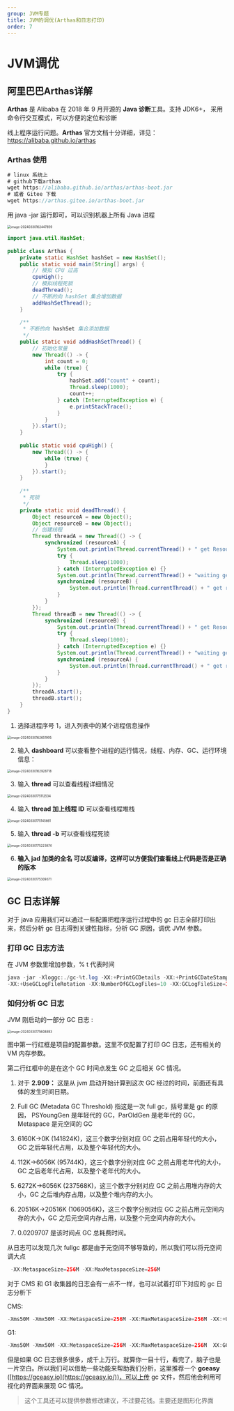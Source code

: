 ```yaml
---
group: JVM专题
title: JVM的调优(Arthas和日志打印)
order: 7
---
```


# JVM调优

## **阿里巴巴Arthas详解**

**Arthas** 是 Alibaba 在 2018 年 9 月开源的 **Java 诊断**工具。支持 JDK6+， 采用命令行交互模式，可以方便的定位和诊断

线上程序运行问题。**Arthas** 官方文档十分详细，详见：https://alibaba.github.io/arthas

###  **Arthas** **使用**

```java
# linux 系统上
# github下载arthas
wget https://alibaba.github.io/arthas/arthas-boot.jar
# 或者 Gitee 下载
wget https://arthas.gitee.io/arthas-boot.jar
```

用 java -jar 运行即可，可以识别机器上所有 Java 进程

<img src="../../public/images/image-20240330162447859.png" alt="image-20240330162447859" style="zoom:50%;" />

```java
import java.util.HashSet;
 
public class Arthas {
    private static HashSet hashSet = new HashSet();
    public static void main(String[] args) {
        // 模拟 CPU 过高
        cpuHigh();
        // 模拟线程死锁
        deadThread();
        // 不断的向 hashSet 集合增加数据
        addHashSetThread();
    }
 
    /**
     * 不断的向 hashSet 集合添加数据
     */
    public static void addHashSetThread() {
        // 初始化常量
        new Thread(() -> {
            int count = 0;
            while (true) {
                try {
                    hashSet.add("count" + count);
                    Thread.sleep(1000);
                    count++;
                } catch (InterruptedException e) {
                    e.printStackTrace();
                }
            }
        }).start();
    }
    
    public static void cpuHigh() {
        new Thread(() -> {
            while (true) {
            }
        }).start();
    }
 
    /**
     * 死锁
     */
    private static void deadThread() {
        Object resourceA = new Object();
        Object resourceB = new Object();
        // 创建线程
        Thread threadA = new Thread(() -> {
            synchronized (resourceA) {
                System.out.println(Thread.currentThread() + " get ResourceA");
                try {
                    Thread.sleep(1000);
                } catch (InterruptedException e) {}
                System.out.println(Thread.currentThread() + "waiting get resourceB");
                synchronized (resourceB) {
                    System.out.println(Thread.currentThread() + " get resourceB");
                }
            }
        });
        Thread threadB = new Thread(() -> {
            synchronized (resourceB) {
                System.out.println(Thread.currentThread() + " get ResourceB");
                try {
                    Thread.sleep(1000);
                } catch (InterruptedException e) {}
                System.out.println(Thread.currentThread() + "waiting get resourceA");
                synchronized (resourceA) {
                    System.out.println(Thread.currentThread() + " get resourceA");
                }
            }
        });
        threadA.start();
        threadB.start();
    }
}
```

1. 选择进程序号 1，进入列表中的某个进程信息操作

<img src="../../public/images/image-20240330162651995.png" alt="image-20240330162651995" style="zoom:50%;" />

2. 输入 **dashboard** 可以查看整个进程的运行情况，线程、内存、GC、运行环境信息：

<img src="../../public/images/image-20240330162928718.png" alt="image-20240330162928718" style="zoom:50%;" />

3. 输入 **thread** 可以查看线程详细情况

<img src="../../public/images/image-20240330175112534.png" alt="image-20240330175112534" style="zoom:50%;" />

4. 输入 **thread 加上线程 ID** 可以查看线程堆栈

<img src="../../public/images/image-20240330175145661.png" alt="image-20240330175145661" style="zoom:50%;" />

5. 输入 **thread -b** 可以查看线程死锁

<img src="../../public/images/image-20240330175223874.png" alt="image-20240330175223874" style="zoom:50%;" />

6. **输入 jad 加类的全名 可以反编译，这样可以方便我们查看线上代码是否是正确的版本**

<img src="../../public/images/image-20240330175309371.png" alt="image-20240330175309371" style="zoom:50%;" />



## **GC 日志详解**

对于 java 应用我们可以通过一些配置把程序运行过程中的 gc 日志全部打印出来，然后分析 gc 日志得到关键性指标，分析 GC 原因，调优 JVM 参数。

### 打印 GC 日志方法

在 JVM 参数里增加参数，% t 代表时间

```java
java -jar -Xloggc:./gc-%t.log -XX:+PrintGCDetails -XX:+PrintGCDateStamps  -XX:+PrintGCTimeStamps -XX:+PrintGCCause  
-XX:+UseGCLogFileRotation -XX:NumberOfGCLogFiles=10 -XX:GCLogFileSize=100M microservice-eureka-server.jar
```

### **如何分析 GC 日志**

 JVM 刚启动的一部分 GC 日志 :

<img src="../../public/images/image-20240330175608893.png" alt="image-20240330175608893" style="zoom:50%;" />

图中第一行红框是项目的配置参数。这里不仅配置了打印 GC 日志，还有相关的 VM 内存参数。 

第二行红框中的是在这个 GC 时间点发生 GC 之后相关 GC 情况。 

1. 对于 **2.909：**  这是从 jvm 启动开始计算到这次 GC 经过的时间，前面还有具体的发生时间日期。 

2. Full GC (Metadata GC Threshold) 指这是一次 full gc，括号里是 gc 的原因， PSYoungGen 是年轻代的 GC，ParOldGen 是老年代的 GC，Metaspace 是元空间的 GC

3. 6160K->0K (141824K)，这三个数字分别对应 GC 之前占用年轻代的大小，GC 之后年轻代占用，以及整个年轻代的大小。 

4. 112K->6056K (95744K)，这三个数字分别对应 GC 之前占用老年代的大小，GC 之后老年代占用，以及整个老年代的大小。 

5. 6272K->6056K (237568K)，这三个数字分别对应 GC 之前占用堆内存的大小，GC 之后堆内存占用，以及整个堆内存的大小。 

6. 20516K->20516K (1069056K)，这三个数字分别对应 GC 之前占用元空间内存的大小，GC 之后元空间内存占用，以及整个元空间内存的大小。 

7. 0.0209707 是该时间点 GC 总耗费时间。 

从日志可以发现几次 fullgc 都是由于元空间不够导致的，所以我们可以将元空间调大点

```java
 -XX:MetaspaceSize=256M -XX:MaxMetaspaceSize=256M 
```

 

对于 CMS 和 G1 收集器的日志会有一点不一样，也可以试着打印下对应的 gc 日志分析下

CMS:

```java
-Xms50M -Xmx50M -XX:MetaspaceSize=256M -XX:MaxMetaspaceSize=256M -XX:+UseParNewGC -XX:+UseConcMarkSweepGC   
```

G1:

```java
-Xms50M -Xmx50M -XX:MetaspaceSize=256M -XX:MaxMetaspaceSize=256M  XX:GCLogFileSize=100M -XX:+UseG1GC 
```



但是如果 GC 日志很多很多，成千上万行。就算你一目十行，看完了，脑子也是一片空白。所以我们可以借助一些功能来帮助我们分析，这里推荐一个 **gceasy** ([https://gceasy.io](https://gceasy.io/))，可以上传 gc 文件，然后他会利用可视化的界面来展现 GC 情况。

> 这个工具还可以提供参数修改建议，不过要花钱。主要还是图形化界面